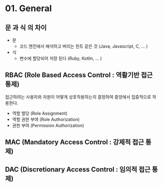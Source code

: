 # 01. General

## 문 과 식 의 차이

* 문
  * 코드 엔진에서 해석하고 버리는 힌트 같은 것 (Java, Javascript, C, ... )
* 식
  * 변수에 할당되어 저장 된다 (Ruby, Kotlin, ... )

## RBAC (Role Based Access Control : 역활기반 접근 통제)

접근하려는 사용자와 자원이 어떻게 상호작용하는지 결정하여 중앙에서 집중적으로 작용한다.

* 역할 할당 (Role Assignment)
* 역할 권한 부여 (Role Authorization)
* 권한 부여 (Permission Authorization)

## MAC (Mandatory Access Control : 강제적 접근 통제)

## DAC (Discretionary Access Control : 임의적 접근 통제)
